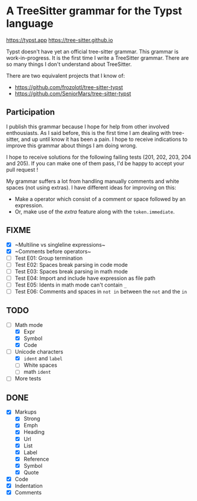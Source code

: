 # A TreeSitter grammar for the Typst language

https://typst.app
https://tree-sitter.github.io

Typst doesn't have yet an official tree-sitter grammar. This grammar is work-in-progress. It is the first time I write a TreeSitter grammar. There are so many things I don't understand about TreeSitter.

There are two equivalent projects that I know of:

- https://github.com/frozolotl/tree-sitter-typst
- https://github.com/SeniorMars/tree-sitter-typst

## Participation

I publish this grammar because I hope for help from other involved enthousiasts. As I said before, this is the first time I am dealing with tree-sitter, and up until know it has been a pain. I hope to receive indications to improve this grammar about things I am doing wrong.

I hope to receive solutions for the following failing tests (201, 202, 203, 204 and 205). If you can make one of them pass, I'd be happy to accept your pull request !

My grammar suffers a lot from handling manually comments and white spaces (not using extras). I have different ideas for improving on this:
- Make a operator which consist of a comment or space followed by an expression.
- Or, make use of the *extra* feature along with the `token.immediate`.

## FIXME

- [X] ~Multiline vs singleline expressions~
- [X] ~Comments before operators~
- [ ] Test E01: Group termination
- [ ] Test E02: Spaces break parsing in code mode
- [ ] Test E03: Spaces break parsing in math mode
- [ ] Test E04: Import and include have expression as file path
- [ ] Test E05: Idents in math mode can't contain `_`
- [ ] Test E06: Comments and spaces in `not in` between the `not` and the `in`

## TODO

- [ ] Math mode
  - [X] Expr
  - [X] Symbol
  - [X] Code
- [ ] Unicode characters
  - [X] `ident` and `label`
  - [ ] White spaces
  - [ ] math `ident`
- [ ] More tests

## DONE

- [X] Markups
  - [X] Strong
  - [X] Emph
  - [X] Heading
  - [X] Url
  - [X] List
  - [X] Label
  - [X] Reference
  - [X] Symbol
  - [X] Quote
- [X] Code
- [X] Indentation
- [X] Comments
